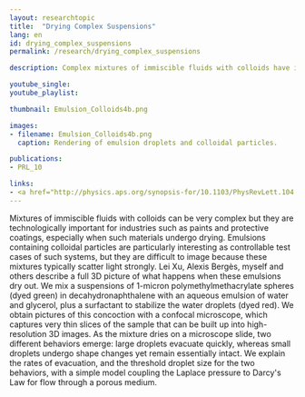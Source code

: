 ```yaml
---
layout: researchtopic
title:  "Drying Complex Suspensions"
lang: en
id: drying_complex_suspensions
permalink: /research/drying_complex_suspensions

description: Complex mixtures of immiscible fluids with colloids have important applications in areas such as paints and protective coatings, especially when drying.

youtube_single: 
youtube_playlist: 

thumbnail: Emulsion_Colloids4b.png

images:
- filename: Emulsion_Colloids4b.png
  caption: Rendering of emulsion droplets and colloidal particles.

publications:
- PRL_10

links:
- <a href="http://physics.aps.org/synopsis-for/10.1103/PhysRevLett.104.128303"><em>APS Physics</em></a> (Mar 2010)
---
```

Mixtures of immiscible fluids with colloids can be very complex but they are technologically important for industries such as paints and protective coatings, especially when such materials undergo drying. Emulsions containing colloidal particles are particularly interesting as controllable test cases of such systems, but they are difficult to image because these mixtures typically scatter light strongly. Lei Xu, Alexis Bergès, myself and others describe a full 3D picture of what happens when these emulsions dry out. We mix a suspensions of 1-micron polymethylmethacrylate spheres (dyed green) in decahydronaphthalene with an aqueous emulsion of water and glycerol, plus a surfactant to stabilize the water droplets (dyed red). We obtain pictures of this concoction with a confocal microscope, which captures very thin slices of the sample that can be built up into high-resolution 3D images. As the mixture dries on a microscope slide, two different behaviors emerge: large droplets evacuate quickly, whereas small droplets undergo shape changes yet remain essentially intact. We explain the rates of evacuation, and the threshold droplet size for the two behaviors, with a simple model coupling the Laplace pressure to Darcy's Law for flow through a porous medium.

